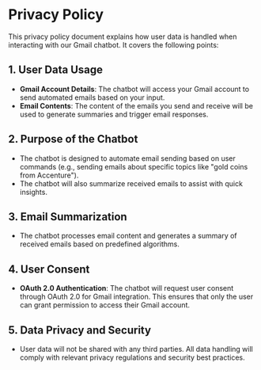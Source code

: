 # Privacy Policy

This privacy policy document explains how user data is handled when interacting with our Gmail chatbot. It covers the following points:

## 1. User Data Usage
- **Gmail Account Details**: The chatbot will access your Gmail account to send automated emails based on your input.
- **Email Contents**: The content of the emails you send and receive will be used to generate summaries and trigger email responses.

## 2. Purpose of the Chatbot
- The chatbot is designed to automate email sending based on user commands (e.g., sending emails about specific topics like "gold coins from Accenture").
- The chatbot will also summarize received emails to assist with quick insights.

## 3. Email Summarization
- The chatbot processes email content and generates a summary of received emails based on predefined algorithms.

## 4. User Consent
- **OAuth 2.0 Authentication**: The chatbot will request user consent through OAuth 2.0 for Gmail integration. This ensures that only the user can grant permission to access their Gmail account.

## 5. Data Privacy and Security
- User data will not be shared with any third parties. All data handling will comply with relevant privacy regulations and security best practices.
